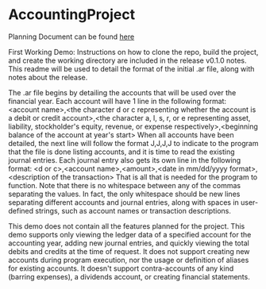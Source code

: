 # AccountingProject

Planning Document can be found [here](https://docs.google.com/document/d/1S41MVizXaoOmCtGrHVM9dGUagHNVVkNXtU67TZLCtyI/edit?usp=sharing)

First Working Demo:
Instructions on how to clone the repo, build the project, and create the working directory are included in the release v0.1.0 notes. This readme will be used to detail the format of the initial .ar file, along with notes about the release.

The .ar file begins by detailing the accounts that will be used over the financial year.
Each account will have 1 line in the following format: \<account name\>,\<the character d or c representing whether the account is a debit or credit account\>,\<the character a, l, s, r, or e representing asset, liability, stockholder's equity, revenue, or expense respectively\>,\<beginning balance of the account at year's start\>
When all accounts have been detailed, the next line will follow the format J,J,J,J to indicate to the program that the file is done listing accounts, and it is time to read the existing journal entries. 
Each journal entry also gets its own line in the following format: \<d or c\>,\<account name\>,\<amount\>,\<date in mm/dd/yyyy format\>,\<description of the transaction\>
That is all that is needed for the program to function. Note that there is no whitespace between any of the commas separating the values. In fact, the only whitespace should be new lines separating different accounts and journal entries, along with spaces in user-defined strings, such as account names or transaction descriptions.

This demo does not contain all the features planned for the project. This demo supports only viewing the ledger data of a specified account for the accounting year, adding new journal entries, and quickly viewing the total debits and credits at the time of request. It does not support creating new accounts during program execution, nor the usage or definition of aliases for existing accounts. It doesn't support contra-accounts of any kind (barring expenses), a dividends account, or creating financial statements. 
